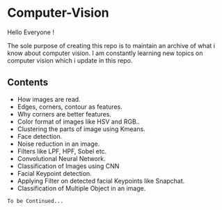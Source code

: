 # Computer-Vision

Hello Everyone !

The sole purpose of creating this repo is to maintain an archive of what i know about computer vision. I am constantly learning new topics on computer vision which i update in this repo.

## Contents

   * How images are read.
   * Edges, corners, contour as features.
   * Why corners are better features.
   * Color format of images like HSV and RGB..
   * Clustering the parts of image using Kmeans.
   * Face detection.
   * Noise reduction in an image.
   * Filters like LPF, HPF, Sobel etc.
   * Convolutional Neural Network.
   * Classification of Images using CNN
   * Facial Keypoint detection.
   * Applying Filter on detected facial Keypoints like Snapchat.
   * Classification of Multiple Object in an image.
    
    
    To be Continued...
    
